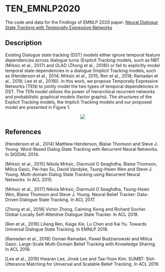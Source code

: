 # TEN_EMNLP2020
The code and data for the Findings of EMNLP 2020 paper: [Neural Dialogue State Tracking with Temporally Expressive Networks](https://arxiv.org/pdf/2009.07615.pdf)

## Description
Existing Dialogue state tracking (DST) models either ignore temporal feature dependencies across dialogue turns (Explicit Tracking models, such as NBT (Mrksic et al., 2017) and GLAD (Zhong et al., 2018)) or fail to explicitly model temporal state dependencies in a dialogue (Implicit Tracking models, such as (Henderson et al., 2014; Mrksic et al., 2015; Ren et al., 2018; Ramadan et al., 2018; Lee et al., 2019)). In this work, we propose Temporally Expressive Networks (TEN) to jointly model the two types of temporal dependencies in DST. The TEN model utilizes the power of hierarchical recurrent networks and probabilistic graphical models (factor graphs). The structures of the Explicit Tracking models, the Implicit Tracking models and our proposed model are presented in Figure 1.

<p align="center">
  <img src="https://github.com/BDBC-KG-NLP/TEN_EMNLP2020/tree/master/fig/ten.png">
</p>


## References
[Henderson et al., 2014] Matthew Henderson, Blaise Thomson and Steve J. Young. Word-Based Dialog State Tracking with Recurrent Neural Networks. In SIGDIAL 2014.

[Mrksic et al., 2015] Nikola Mrksic, Diarmuid O Seaghdha, Blaise Thomson, Milica Gasic, Pei-hao Su, David Vandyke, Tsung-Hsien Wen and Steve J. Young. Multi-domain Dialog State Tracking using Recurrent Neural Networks. In ACL 2015.

[Mrksic et al., 2017] Nikola Mrksic, Diarmuid O Seaghdha, Tsung-Hsien Wen, Blaise Thomson and Steve J. Young. Neural Belief Tracker: Data-Driven Dialogue State Tracking. In ACL 2017.

[Zhong et al., 2018] Victor Zhong, Caiming Xiong and Richard Socher. Global-Locally Self-Attentive Dialogue State Tracker. In ACL 2018.

[Ren et al., 2018] Liliang Ren, Kaige Xie, Lu Chen and Kai Yu. Towards Universal Dialogue State Tracking. In EMNLP 2018.

[Ramadan et al., 2018] Osman Ramadan, Pawel Budzianowski and Milica Gasic. Large-Scale Multi-Domain Belief Tracking with Knowledge Sharing. In ACL 2018.

[Lee et al., 2019] Hwaran Lee, Jinsik Lee and Tae-Yoon Kim. SUMBT: Slot-Utterance Matching for Universal and Scalable Belief Tracking. In ACL 2019.

